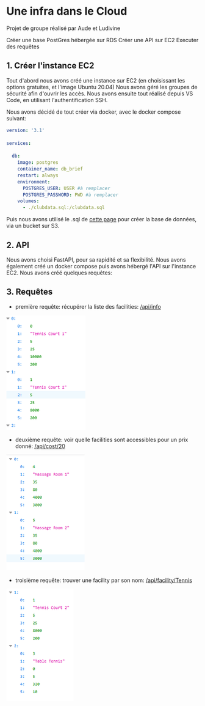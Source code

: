 # Une infra dans le Cloud
Projet de groupe réalisé par Aude et Ludivine

Créer une base PostGres hébergée sur RDS 
Créer une API sur EC2
Executer des requêtes

## 1. Créer l'instance EC2
Tout d'abord nous avons créé une instance sur EC2 (en choisissant les options gratuites, et l'image Ubuntu 20.04)
Nous avons géré les groupes de sécurité afin d'ouvrir les accès.
Nous avons ensuite tout réalisé depuis VS Code, en utilisant l'authentification SSH.

Nous avons décidé de tout créer via docker, avec le docker compose suivant:

```yml
version: '3.1'

services:

  db:
    image: postgres
    container_name: db_brief
    restart: always
    environment:
      POSTGRES_USER: USER #à remplacer
      POSTGRES_PASSWORD: PWD #à remplacer
    volumes:
      - ./clubdata.sql:/clubdata.sql
```
Puis nous avons utilisé le .sql de [cette page](https://pgexercises.com/gettingstarted.html) pour créer la base de données, via un bucket sur S3.

## 2. API
Nous avons choisi FastAPI, pour sa rapidité et sa flexibilité.
Nous avons également créé un docker compose puis avons hébergé l'API sur l'instance EC2.
Nous avons créé quelques requêtes:


## 3. Requêtes
- première requête: récupérer la liste des facilities:
[/api/info](http://35.181.9.190:8000/api/info)

![infos](/images/infos.png)

- deuxième requête: voir quelle facilities sont accessibles pour un prix donné:
[/api/cost/20](http://35.181.9.190:8000/api/cost/20)

![infos](/images/cost.png)

- troisième requête: trouver une facility par son nom:
[/api/facility/Tennis](http://35.181.9.190:8000/api/facility/Tennis)

![infos](/images/facility.png)
